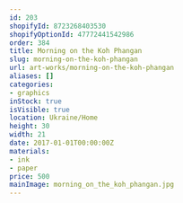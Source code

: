 ```yaml
---
id: 203
shopifyId: 8723268403530
shopifyOptionId: 47772441542986
order: 384
title: Morning on the Koh Phangan
slug: morning-on-the-koh-phangan
url: art-works/morning-on-the-koh-phangan
aliases: []
categories:
- graphics
inStock: true
isVisible: true
location: Ukraine/Home
height: 30
width: 21
date: 2017-01-01T00:00:00Z
materials:
- ink
- paper
price: 500
mainImage: morning_on_the_koh_phangan.jpg
---
```

